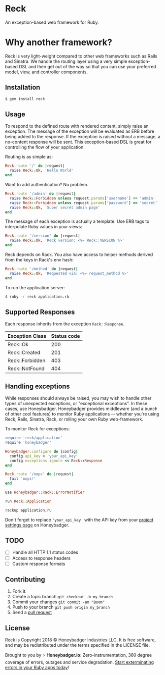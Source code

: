 # Reck

An exception-based web framework for Ruby.

# Why another framework?

Reck is very light-weight compared to other web frameworks such as Rails
and Sinatra. We handle the routing layer using a very simple
exception-based DSL and then get out of the way so that you can use your preferred
model, view, and controller components.

## Installation

```sh
$ gem install reck
```

## Usage

To respond to the defined route with rendered content, simply raise an
exception. The message of the exception will be evaluated as ERB before being
added to the response. If the exception is raised without a message, a
no-content response will be sent. This exception-based DSL is great for controlling
the flow of your application.

Routing is as simple as:

```ruby
Reck.route '/' do |request|
  raise Reck::Ok, 'Hello World'
end
```

Want to add authentication? No problem.

```ruby
Reck.route '/admin' do |request|
  raise Reck::Forbidden unless request.params['username'] == 'admin'
  raise Reck::Forbidden unless request.params['password'] == 'secret'
  raise Reck::Ok, 'Super secret admin page'
end
```

The message of each exception is actually a template. Use ERB tags to
interpolate Ruby values in your views:

```ruby
Reck.route '/version' do |request|
  raise Reck::Ok, 'Reck version: <%= Reck::VERSION %>'
end
```

Reck depends on Rack. You also have access to helper methods
derived from the keys in Rack's env hash:

```ruby
Reck.route '/method' do |request|
  raise Reck::Ok, 'Requested via: <%= request_method %>'
end
```

To run the application server:

```sh
$ ruby -r reck application.rb
```

## Supported Responses

Each response inherits from the exception `Reck::Response`.

| Exception Class       | Status code |
| --------------------- | ----------- |
| Reck::Ok              | 200         |
| Reck::Created         | 201         |
| Reck::Forbidden       | 403         |
| Reck::NotFound        | 404         |

## Handling exceptions

While responses should always be raised, you may wish to handle other types of
unexpected exceptions, or "exceptional exceptions". In these cases,
use Honeybadger. Honeybadger provides middleware (and a bunch of
other cool features) to monitor Ruby applications -- whether you're
using Reck, Rails, Sinatra, Rack, or rolling your own Ruby web-framework.

To monitor Reck for exceptions:

```ruby
require 'reck/application'
require 'honeybadger'

Honeybadger.configure do |config|
  config.api_key = 'your_api_key'
  config.exceptions.ignore << Reck::Response
end

Reck.route '/oops' do |request|
  fail 'oops!'
end

use Honeybadger::Rack::ErrorNotifier

run Reck::Application
```

```sh
rackup application.ru
```

Don't forget to replace `'your_api_key'` with the API key from your [project
settings page](https://www.honeybadger.io/) on Honeybadger.

## TODO

- [ ] Handle all HTTP 1.1 status codes
- [ ] Access to response headers
- [ ] Custom response formats

## Contributing

1. Fork it.
2. Create a topic branch `git checkout -b my_branch`
3. Commit your changes `git commit -am "Boom"`
3. Push to your branch `git push origin my_branch`
4. Send a [pull request](https://github.com/honeybadger-io/reck/pulls)

## License

Reck is Copyright 2018 © Honeybadger Industries LLC. It is free software, and
may be redistributed under the terms specified in the LICENSE file.

Brought to you by :zap: **Honeybadger.io**: Zero-instrumentation, 360 degree coverage of errors, outages and service degradation. [Start exterminating errors in your Ruby apps today](https://www.honeybadger.io/)!
